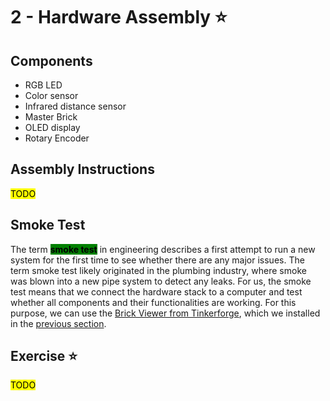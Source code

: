# 2 - Hardware Assembly ⭐

## Components

* RGB LED
* Color sensor
* Infrared distance sensor
* Master Brick
* OLED display
* Rotary Encoder

## Assembly Instructions

<mark style="background-color:yellow;">TODO</mark>

## Smoke Test

The term <mark style="background-color:green;">**smoke test**</mark> in engineering describes a first attempt to run a new system for the first time to see whether there are any major issues. The term smoke test likely originated in the plumbing industry, where smoke was blown into a new pipe system to detect any leaks. For us, the smoke test means that we connect the hardware stack to a computer and test whether all components and their functionalities are working. For this purpose, we can use the [Brick Viewer from Tinkerforge](https://www.tinkerforge.com/en/doc/Software/Brickv.html), which we installed in the [previous section](1-development-environment.md).

## Exercise ⭐

<mark style="background-color:yellow;">TODO</mark>
